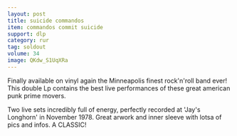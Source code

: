 ```yaml
---
layout: post
title: suicide commandos
item: commandos commit suicide
support: dlp
category: rur
tag: soldout
volume: 34
image: QKdw_S1UqXRa
---
```


Finally available on vinyl again the Minneapolis finest rock'n'roll band ever! This double Lp contains the best live performances of these great american punk prime movers.

Two live sets incredibly full of energy, perfectly recorded at 'Jay's Longhorn' in November 1978. Great arwork and inner sleeve with lotsa of pics and infos. A CLASSIC!
